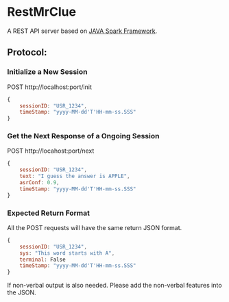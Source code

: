 # RestMrClue

A REST API server based on [JAVA Spark Framework](https://github.com/perwendel/spark).

## Protocol:
### Initialize a New Session
POST http://localhost:port/init

```javascript
{
    sessionID: "USR_1234",
    timeStamp: "yyyy-MM-dd'T'HH-mm-ss.SSS"
}
```

### Get the Next Response of a Ongoing Session
POST http://locahost:port/next

```javascript
{
    sessionID: "USR_1234",
    text: "I guess the answer is APPLE", 
    asrConf: 0.9,
    timeStamp: "yyyy-MM-dd'T'HH-mm-ss.SSS"
}
```

### Expected Return Format

All the POST requests will have the same return JSON format. 
```javascript
{
    sessionID: "USR_1234",
    sys: "This word starts with A",
    terminal: False
    timeStamp: "yyyy-MM-dd'T'HH-mm-ss.SSS"
}
```
If non-verbal output is also needed. Please add the non-verbal features into the JSON.
